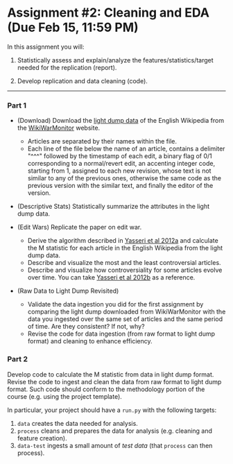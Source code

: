 Assignment #2: Cleaning and EDA (Due Feb 15, 11:59 PM)
===============================

In this assignment you will:

1.  Statistically assess and explain/analyze the features/statistics/target 
    needed for the replication (report).
    
2.  Develop replication and data cleaning (code).

* * * * *

### Part 1

* (Download) Download the 
    [light dump data](http://wwm.phy.bme.hu/LD/ld_en_wiki.zip) 
    of the English Wikipedia from the 
    [WikiWarMonitor](http://wwm.phy.bme.hu/light.html) website. 
    -   Articles are separated by their names within the file. 
    -   Each line of the file below the name of an article, contains a 
        delimiter "^^^" followed by the timestamp of each edit, a binary flag 
        of 0/1 corresponding to a normal/revert edit, an accenting integer 
        code, starting from 1, assigned to each new revision, whose text is 
        not similar to any of the previous ones, otherwise the same code as 
        the previous version with the similar text, and finally the editor of 
        the version.

* (Descriptive Stats) Statistically summarize the attributes in the light dump 
    data.

* (Edit Wars) Replicate the paper on edit war.
    -   Derive the algorithm described in [Yasseri et al 2012a](https://arxiv.org/pdf/1107.3689.pdf) 
        and calculate the M statistic for each article in the English 
        Wikipedia from the light dump data.
    -   Describe and visualize the most and the least controversial articles.
    -   Describe and visualize how controversiality for some articles evolve 
        over time. You can take [Yasseri et al 2012b](https://journals.plos.org/plosone/article?id=10.1371/journal.pone.0038869) 
        as a reference.
        
* (Raw Data to Light Dump Revisited) 
    -   Validate the data ingestion you did for the first assignment by 
        comparing the light dump downloaded from WikiWarMonitor with the data 
        you ingested over the same set of articles and the same period of 
        time. Are they consistent? If not, why?
    -   Revise the code for data ingestion (from raw format to light dump 
        format) and cleaning to enhance efficiency.


### Part 2

Develop code to calculate the M statistic from data in light dump format. 
Revise the code to ingest and clean the data from raw format to light dump 
format. Such code should conform to the methodology portion of the course 
(e.g. using the project template).

In particular, your project should have a `run.py` with the following
targets:
1. `data` creates the data needed for analysis.
2. `process` cleans and prepares the data for analysis (e.g. cleaning
   and feature creation).
3. `data-test` ingests a small amount of *test data* (that `process`
   can then process).
